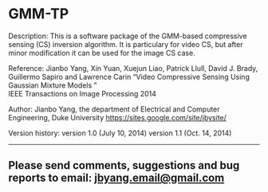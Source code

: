 # GMM-TP

Description:
 This is a software package of the GMM-based compressive sensing (CS) inversion algorithm. It is particulary for video CS, but after minor modification it can be used for the image CS case.

Reference:
 Jianbo Yang, Xin Yuan, Xuejun Liao, Patrick Llull, David J. Brady, Guillermo Sapiro and Lawrence Carin 
 “Video Compressive Sensing Using Gaussian Mixture Models ”  
 IEEE Transactions on Image Processing 2014

Author:
 Jianbo Yang,  the department of Electrical and Computer Engineering, Duke University
 https://sites.google.com/site/jbysite/

Version history:
 version 1.0 (July 10, 2014)
 version 1.1 (Oct. 14, 2014)


--------------------------
Please send comments, suggestions and bug reports to email: jbyang.email@gmail.com
-------------------------

